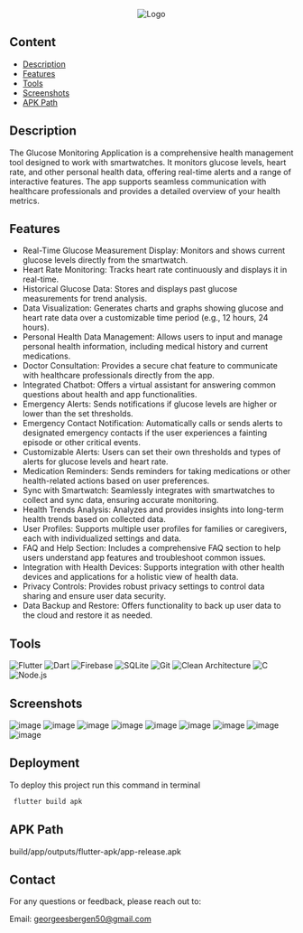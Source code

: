 
<p align="center">
  <img src="screenshots/ll.jpg" alt="Logo" >
</p>



## Content
 - [Description](#description)
 - [Features](#features)
 - [Tools](#tools)
 - [Screenshots](#screenshots)
 - [APK Path ](#apk-path )




## Description

The Glucose Monitoring Application is a comprehensive health management tool designed to work with smartwatches. It monitors glucose levels, heart rate, and other personal health data, offering real-time alerts and a range of interactive features. The app supports seamless communication with healthcare professionals and provides a detailed overview of your health metrics.





## Features

- Real-Time Glucose Measurement Display: Monitors and shows current glucose levels directly from the smartwatch.
- Heart Rate Monitoring: Tracks heart rate continuously and displays it in real-time.
- Historical Glucose Data: Stores and displays past glucose measurements for trend analysis.
- Data Visualization: Generates charts and graphs showing glucose and heart rate data over a customizable time period (e.g., 12 hours, 24 hours).
- Personal Health Data Management: Allows users to input and manage personal health information, including medical history and current medications.
- Doctor Consultation: Provides a secure chat feature to communicate with healthcare professionals directly from the app.
- Integrated Chatbot: Offers a virtual assistant for answering common questions about health and app functionalities.
- Emergency Alerts: Sends notifications if glucose levels are higher or lower than the set thresholds.
- Emergency Contact Notification: Automatically calls or sends alerts to designated emergency contacts if the user experiences a fainting episode or other critical events.
- Customizable Alerts: Users can set their own thresholds and types of alerts for glucose levels and heart rate.
- Medication Reminders: Sends reminders for taking medications or other health-related actions based on user preferences.
- Sync with Smartwatch: Seamlessly integrates with smartwatches to collect and sync data, ensuring accurate monitoring.
- Health Trends Analysis: Analyzes and provides insights into long-term health trends based on collected data.
- User Profiles: Supports multiple user profiles for families or caregivers, each with individualized settings and data.
- FAQ and Help Section: Includes a comprehensive FAQ section to help users understand app features and troubleshoot common issues.
- Integration with Health Devices: Supports integration with other health devices and applications for a holistic view of health data.
- Privacy Controls: Provides robust privacy settings to control data sharing and ensure user data security.
- Data Backup and Restore: Offers functionality to back up user data to the cloud and restore it as needed.




## Tools
![Flutter](https://img.shields.io/badge/Flutter-%2302569B.svg?style=for-the-badge&logo=Flutter&logoColor=white)
![Dart](https://img.shields.io/badge/Dart-%230175C2.svg?style=for-the-badge&logo=Dart&logoColor=white)
![Firebase](https://img.shields.io/badge/Firebase-%23FF5722.svg?style=for-the-badge&logo=Firebase&logoColor=white)
![SQLite](https://img.shields.io/badge/SQLite-%2307405F.svg?style=for-the-badge&logo=SQLite&logoColor=white)
![Git](https://img.shields.io/badge/Git-%23F05033.svg?style=for-the-badge&logo=Git&logoColor=white)
![Clean Architecture](https://img.shields.io/badge/Clean_Architecture-%2300B2A0.svg?style=for-the-badge&logo=architectural&logoColor=white)
![C](https://img.shields.io/badge/C-%2300599C.svg?style=for-the-badge&logo=C&logoColor=white)
![Node.js](https://img.shields.io/badge/Node.js-%233C873A.svg?style=for-the-badge&logo=Node.js&logoColor=white)




## Screenshots



![image](screenshots/1.jpg)
![image](screenshots/2.jpg)
![image](screenshots/3.jpg)
![image](screenshots/4.jpg)
![image](screenshots/5.jpg)
![image](screenshots/6.jpg)
![image](screenshots/7.jpg)
![image](screenshots/8.jpg)
![image](screenshots/9.jpg)



## Deployment

To deploy this project run this command in terminal

```bash
 flutter build apk
```

## APK Path 
build/app/outputs/flutter-apk/app-release.apk


## Contact
For any questions or feedback, please reach out to:

Email: georgeesbergen50@gmail.com
